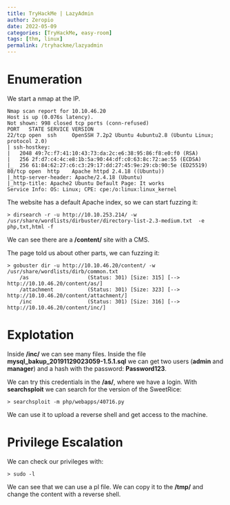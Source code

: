 ```yaml
---
title: TryHackMe | LazyAdmin
author: Zeropio
date: 2022-05-09
categories: [TryHackMe, easy-room]
tags: [thm, linux]
permalink: /tryhackme/lazyadmin
---
```



# Enumeration
We start a nmap at the IP.
```
Nmap scan report for 10.10.46.20
Host is up (0.076s latency).
Not shown: 998 closed tcp ports (conn-refused)
PORT   STATE SERVICE VERSION
22/tcp open  ssh     OpenSSH 7.2p2 Ubuntu 4ubuntu2.8 (Ubuntu Linux; protocol 2.0)
| ssh-hostkey: 
|   2048 49:7c:f7:41:10:43:73:da:2c:e6:38:95:86:f8:e0:f0 (RSA)
|   256 2f:d7:c4:4c:e8:1b:5a:90:44:df:c0:63:8c:72:ae:55 (ECDSA)
|_  256 61:84:62:27:c6:c3:29:17:dd:27:45:9e:29:cb:90:5e (ED25519)
80/tcp open  http    Apache httpd 2.4.18 ((Ubuntu))
|_http-server-header: Apache/2.4.18 (Ubuntu)
|_http-title: Apache2 Ubuntu Default Page: It works
Service Info: OS: Linux; CPE: cpe:/o:linux:linux_kernel
```

The website has a default Apache index, so we can start fuzzing it:
```console
> dirsearch -r -u http://10.10.253.214/ -w /usr/share/wordlists/dirbuster/directory-list-2.3-medium.txt  -e php,txt,html -f
```

We can see there are a **/content/** site with a CMS.

The page told us about other parts, we can fuzzing it:
```console
> gobuster dir -u http://10.10.46.20/content/ -w /usr/share/wordlists/dirb/common.txt
    /as                   (Status: 301) [Size: 315] [--> http://10.10.46.20/content/as/]  
    /attachment           (Status: 301) [Size: 323] [--> http://10.10.46.20/content/attachment/]
    /inc                  (Status: 301) [Size: 316] [--> http://10.10.46.20/content/inc/]  
```


# Explotation
Inside **/inc/** we can see many files.
Inside the file **mysql_bakup_20191129023059-1.5.1.sql** we can get two users (**admin** and **manager**) and a hash with the password: **Password123**.

We can try this credentials in the **/as/**, where we have a login.
With **searchsploit** we can search for the version of the SweetRice:
```console
> searchsploit -m php/webapps/40716.py
```
We can use it to upload a reverse shell and get access to the machine.


# Privilege Escalation
We can check our privileges with:
```console
> sudo -l
```

We can see that we can use a pl file. We can copy it to the **/tmp/** and change the content with a reverse shell.
